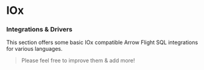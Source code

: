 # IOx

### Integrations & Drivers

This section offers some basic IOx compatible Arrow Flight SQL integrations for various languages. 

> Please feel free to improve them & add more!
